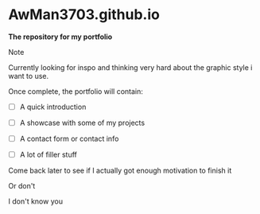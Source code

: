 # AwMan3703.github.io
**The repository for my portfolio**

> [!NOTE]
> Currently looking for inspo and thinking very hard about the graphic style i want to use.

Once complete, the portfolio will contain:
- [ ] A quick introduction
- [ ] A showcase with some of my projects
- [ ] A contact form or contact info
- [ ] A lot of filler stuff


Come back later to see if I actually got enough motivation to finish it

Or don't

I don't know you